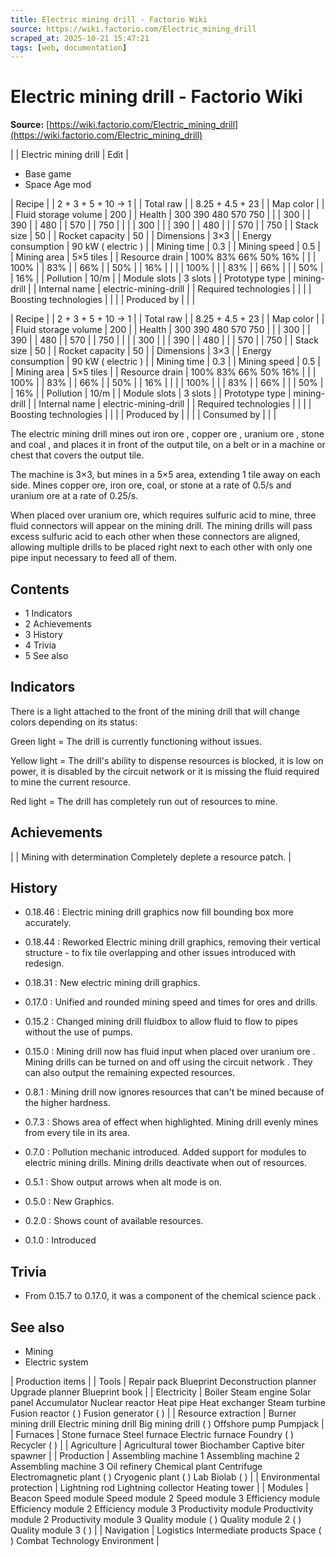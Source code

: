 ```yaml
---
title: Electric mining drill - Factorio Wiki
source: https://wiki.factorio.com/Electric_mining_drill
scraped_at: 2025-10-21 15:47:21
tags: [web, documentation]
---
```


# Electric mining drill - Factorio Wiki

**Source:** [https://wiki.factorio.com/Electric_mining_drill](https://wiki.factorio.com/Electric_mining_drill)


|  | Electric mining drill | Edit |

- Base game
- Space Age mod

| Recipe |
| 2 + 3 + 5 + 10 → 1 |
| Total raw |
| 8.25 + 4.5 + 23 |
| Map color |  |
| Fluid storage volume | 200 |
| Health | 300 390 480 570 750 |  |  | 300 |  | 390 |  | 480 |  | 570 |  | 750 |
|  |  | 300 |
|  | 390 |  | 480 |
|  | 570 |  | 750 |
| Stack size | 50 |
| Rocket capacity | 50 |
| Dimensions | 3×3 |
| Energy consumption | 90 kW ( electric ) |
| Mining time | 0.3 |
| Mining speed | 0.5 |
| Mining area | 5×5 tiles |
| Resource drain | 100% 83% 66% 50% 16% |  |  | 100% |  | 83% |  | 66% |  | 50% |  | 16% |
|  |  | 100% |
|  | 83% |  | 66% |
|  | 50% |  | 16% |
| Pollution | 10/m |
| Module slots | 3 slots |
| Prototype type | mining-drill |
| Internal name | electric-mining-drill |
| Required technologies |
|  |
| Boosting technologies |
|  |
| Produced by |
|  |

| Recipe |
| 2 + 3 + 5 + 10 → 1 |
| Total raw |
| 8.25 + 4.5 + 23 |
| Map color |  |
| Fluid storage volume | 200 |
| Health | 300 390 480 570 750 |  |  | 300 |  | 390 |  | 480 |  | 570 |  | 750 |
|  |  | 300 |
|  | 390 |  | 480 |
|  | 570 |  | 750 |
| Stack size | 50 |
| Rocket capacity | 50 |
| Dimensions | 3×3 |
| Energy consumption | 90 kW ( electric ) |
| Mining time | 0.3 |
| Mining speed | 0.5 |
| Mining area | 5×5 tiles |
| Resource drain | 100% 83% 66% 50% 16% |  |  | 100% |  | 83% |  | 66% |  | 50% |  | 16% |
|  |  | 100% |
|  | 83% |  | 66% |
|  | 50% |  | 16% |
| Pollution | 10/m |
| Module slots | 3 slots |
| Prototype type | mining-drill |
| Internal name | electric-mining-drill |
| Required technologies |
|  |
| Boosting technologies |
|  |
| Produced by |
|  |
| Consumed by |
|  |

The electric mining drill mines out iron ore , copper ore , uranium ore , stone and coal , and places it in front of the output tile, on a belt or in a machine or chest that covers the output tile.

The machine is 3×3, but mines in a 5×5 area, extending 1 tile away on each side.
Mines copper ore, iron ore, coal, or stone at a rate of 0.5/s and uranium ore at a rate of 0.25/s.

When placed over uranium ore, which requires sulfuric acid to mine, three fluid connectors will appear on the mining drill. The mining drills will pass excess sulfuric acid to each other when these connectors are aligned, allowing multiple drills to be placed right next to each other with only one pipe input necessary to feed all of them.

## Contents

- 1 Indicators
- 2 Achievements
- 3 History
- 4 Trivia
- 5 See also

## Indicators

There is a light attached to the front of the mining drill that will change colors depending on its status:

Green light = The drill is currently functioning without issues.

Yellow light = The drill's ability to dispense resources is blocked, it is low on power, it is disabled by the circuit network or it is missing the fluid required to mine the current resource.

Red light = The drill has completely run out of resources to mine.

## Achievements

|  | Mining with determination Completely deplete a resource patch. |

## History

- 0.18.46 : Electric mining drill graphics now fill bounding box more accurately.

- 0.18.44 : Reworked Electric mining drill graphics, removing their vertical structure - to fix tile overlapping and other issues introduced with redesign.

- 0.18.31 : New electric mining drill graphics.

- 0.17.0 : Unified and rounded mining speed and times for ores and drills.

- 0.15.2 : Changed mining drill fluidbox to allow fluid to flow to pipes without the use of pumps.

- 0.15.0 : Mining drill now has fluid input when placed over uranium ore . Mining drills can be turned on and off using the circuit network . They can also output the remaining expected resources.

- 0.8.1 : Mining drill now ignores resources that can't be mined because of the higher hardness.

- 0.7.3 : Shows area of effect when highlighted. Mining drill evenly mines from every tile in its area.

- 0.7.0 : Pollution mechanic introduced. Added support for modules to electric mining drills. Mining drills deactivate when out of resources.

- 0.5.1 : Show output arrows when alt mode is on.

- 0.5.0 : New Graphics.

- 0.2.0 : Shows count of available resources.

- 0.1.0 : Introduced

## Trivia

- From 0.15.7 to 0.17.0, it was a component of the chemical science pack .

## See also

- Mining
- Electric system

| Production items |
| Tools | Repair pack Blueprint Deconstruction planner Upgrade planner Blueprint book |
| Electricity | Boiler Steam engine Solar panel Accumulator Nuclear reactor Heat pipe Heat exchanger Steam turbine Fusion reactor ( ) Fusion generator ( ) |
| Resource extraction | Burner mining drill Electric mining drill Big mining drill ( ) Offshore pump Pumpjack |
| Furnaces | Stone furnace Steel furnace Electric furnace Foundry ( ) Recycler ( ) |
| Agriculture | Agricultural tower Biochamber Captive biter spawner |
| Production | Assembling machine 1 Assembling machine 2 Assembling machine 3 Oil refinery Chemical plant Centrifuge Electromagnetic plant ( ) Cryogenic plant ( ) Lab Biolab ( ) |
| Environmental protection | Lightning rod Lightning collector Heating tower |
| Modules | Beacon Speed module Speed module 2 Speed module 3 Efficiency module Efficiency module 2 Efficiency module 3 Productivity module Productivity module 2 Productivity module 3 Quality module ( ) Quality module 2 ( ) Quality module 3 ( ) |
| Navigation | Logistics Intermediate products Space ( ) Combat Technology Environment |
